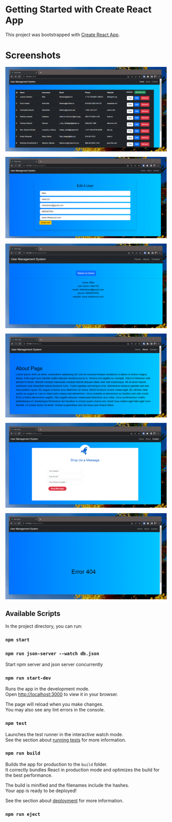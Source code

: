 # Getting Started with Create React App

This project was bootstrapped with [Create React App](https://github.com/facebook/create-react-app).

# Screenshots
![HomePage](/public/images/image-0.png)

![EditPage](/public/images/image-10.png)

![ViewPage](/public/images/image-11.png)

![AboutPage](/public/images/image-12.png)

![ContactPage](/public/images/image-13.png)

![ErrorPage](/public/images/image-14.png)

## Available Scripts

In the project directory, you can run:

### `npm start`
### `npm run json-server --watch db.json`

Start npm server and json server concurrently

### `npm run start-dev`

Runs the app in the development mode.\
Open [http://localhost:3000](http://localhost:3000) to view it in your browser.

The page will reload when you make changes.\
You may also see any lint errors in the console.

### `npm test`

Launches the test runner in the interactive watch mode.\
See the section about [running tests](https://facebook.github.io/create-react-app/docs/running-tests) for more information.

### `npm run build`

Builds the app for production to the `build` folder.\
It correctly bundles React in production mode and optimizes the build for the best performance.

The build is minified and the filenames include the hashes.\
Your app is ready to be deployed!

See the section about [deployment](https://facebook.github.io/create-react-app/docs/deployment) for more information.

### `npm run eject`